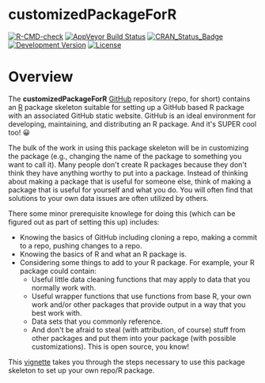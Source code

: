 customizedPackageForR
===========

[![R-CMD-check](https://github.com/CenterForAssessment/customizedPackageForR/workflows/R-CMD-check/badge.svg)](https://github.com/CenterForAssessment/customizedPackageForR/actions)
[![AppVeyor Build Status](https://ci.appveyor.com/api/projects/status/github/centerforassessment/customizedPackageForR?branch=master&svg=true)](https://ci.appveyor.com/project/centerforassessment/customizedPackageForR)
[![CRAN_Status_Badge](http://www.r-pkg.org/badges/version/customizedPackageForR)](http://cran.r-project.org/package=customizedPackageForR)
[![Development Version](https://img.shields.io/badge/devel-0.0--0.1-brightgreen.svg)](https://github.com/CenterForAssessment/customizedPackageForR)
[![License](http://img.shields.io/badge/license-GPL%203-brightgreen.svg?style=flat)](https://github.com/CenterForAssessment/customizedPackageForR/blob/master/LICENSE.md)


# Overview

The **customizedPackageForR** [GitHub](www.github.com) repository (repo, for short) contains an [R](https://cran.r-project.org/) package skeleton
suitable for setting up a GitHub based R package with an associated GitHub static website. GitHub is an ideal environment for developing,
maintaining, and distributing an R package. And it's SUPER cool too! 😀

The bulk of the work in using this package skeleton will be in customizing the package (e.g., changing the name of the package to something you
want to call it). Many people don't create R packages because they don't think they have anything worthy to put into a package. Instead of thinking
about making a package that is useful for someone else, think of making a package that is useful for yourself and what you do. You will often find
that solutions to your own data issues are often utilized by others.

There some minor prerequisite knowlege for doing this (which can be figured out as part of setting this up) includes:

* Knowing the basics of GitHub including cloning a repo, making a commit to a repo, pushing changes to a repo.
* Knowing the basics of R and what an R package is.
* Considering some things to add to your R package. For example, your R package could contain:
   - Useful little data cleaning functions that may apply to data that you normally work with.
   - Useful wrapper functions that use functions from base R, your own work and/or other packages that provide output in a way that you best work with.
   - Data sets that you commonly reference.
   - And don't be afraid to steal (with attribution, of course) stuff from other packages and put them into your package (with possible customizations). This is open source, you know!

This [vignette](https://centerforassessment.github.io/customizedPackageForR/articles/customizedPackageForR.html) takes you through the steps necessary to use this package skeleton to set up your own repo/R package.
